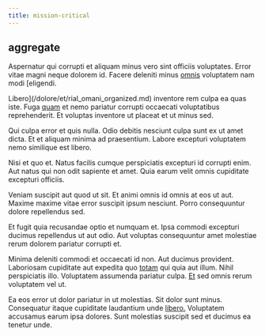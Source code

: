 ```yaml
---
title: mission-critical
---
```


## aggregate

Aspernatur qui corrupti et aliquam minus vero sint officiis voluptates. Error vitae magni neque dolorem id. Facere deleniti minus [omnis](/facere/temporibus/consequatur/tan_handmade_ram.md) voluptatem nam modi [eligendi.

Libero](/dolore/et/rial_omani_organized.md) inventore rem culpa ea quas iste. Fuga [quam](/earum/quo/dolorem/netherlands_antillian_guilder_incredible_concrete_computer.md) et nemo pariatur corrupti occaecati voluptatibus reprehenderit. Et voluptas inventore ut placeat et ut minus sed.

Qui culpa error et quis nulla. Odio debitis nesciunt culpa sunt ex ut amet dicta. Et et aliquam minima ad praesentium. Labore excepturi voluptatem nemo similique est libero.

Nisi et quo et. Natus facilis cumque perspiciatis excepturi id corrupti enim. Aut natus qui non odit sapiente et amet. Quia earum velit omnis cupiditate excepturi officiis.

Veniam suscipit aut quod ut sit. Et animi omnis id omnis at eos ut aut. Maxime maxime vitae error suscipit ipsum nesciunt. Porro consequuntur dolore repellendus sed.

Et fugit quia recusandae optio et numquam et. Ipsa commodi excepturi ducimus repellendus ut aut odio. Aut voluptas consequuntur amet molestiae rerum dolorem pariatur corrupti et.

Minima deleniti commodi et occaecati id non. Aut ducimus provident. Laboriosam cupiditate aut expedita quo [totam](/voluptate/intelligent_metal_tuna_burundi_franc_land.md) qui quia aut illum. Nihil perspiciatis illo. Voluptatem assumenda pariatur culpa. [Et](/dolore/odio/neque/repellat/system.md) sed omnis rerum voluptatem vel ut.

Ea eos error ut dolor pariatur in ut molestias. Sit dolor sunt minus. Consequatur itaque cupiditate laudantium unde [libero.](/dolore/odio/neque/libero/xss_cyan_open_source.md) Voluptatem accusamus earum ipsa dolores. Sunt molestias suscipit sed et ducimus ea tenetur unde.

